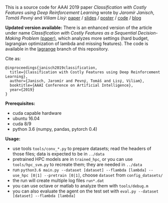 This is a source code for AAAI 2019 paper *Classification with Costly Features using Deep Reinforcement Learning* wrote by *Jaromír Janisch*, *Tomáš Pevný* and *Viliam Lisý*: [paper](https://jaromiru.com/media/about/aaai19_cwcf_paper.pdf) / [slides](https://jaromiru.com/media/about/aaai19_cwcf_talk.pdf) / [poster](https://jaromiru.com/media/about/aaai19_cwcf_poster.pdf) / [code](https://github.com/jaromiru/cwcf) / [blog](https://jaromiru.com/2019/02/07/hands-on-classification-with-costly-features/)

**Updated version available:**
There is an enhanced version of the article under name *Classification with Costly Features as a Sequential Decision-Making Problem* [(paper)](https://arxiv.org/abs/1909.02564), which analyzes more settings (hard budget, lagrangian optimization of lambda and missing features). The code is available in the [lagrange](https://github.com/jaromiru/cwcf/tree/lagrange) branch of this repository.

Cite as:
```
@inproceedings{janisch2019classification,
  title={Classification with Costly Features using Deep Reinforcement Learning},
  author={Janisch, Jaromír and Pevný, Tomáš and Lisý, Viliam},
  booktitle={AAAI Conference on Artificial Intelligence},
  year={2019}
}
```

**Prerequisites:**
- cuda capable hardware
- ubuntu 16.04
- cuda 8/9
- python 3.6 (numpy, pandas, pytorch 0.4)

**Usage:**
- use tools `tools/conv_*.py` to prepare datasets; read the headers of those files; data is expected to be in `../data`
- pretrained HPC models are in `trained_hpc`, or you can use `tools/hpc_svm.py` to recreate them; they are needed in `../data`
- run `python3.6 main.py --dataset [dataset] --flambda [lambda] --use_hpc [0|1] --pretrain [0|1]`, choose `dataset` from `config_datasets/`
- the run will create multiple log files `run*.dat`
- you can use octave or matlab to analyze them with `tools/debug.m`
- you can also evaluate the agent on the test set with `eval.py --dataset [dataset] --flambda [lambda]`
